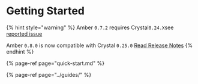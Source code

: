 # Getting Started

{% hint style="warning" %}
Amber `0.7.2` requires Crystal`0.24.X`see [reported issue](https://github.com/amberframework/amber/issues/867)

Amber `0.8.0` is now compatible with Crystal `0.25.0` [Read Release Notes](https://github.com/amberframework/amber/releases/tag/v0.8.06)
{% endhint %}

{% page-ref page="quick-start.md" %}

{% page-ref page="../guides/" %}



